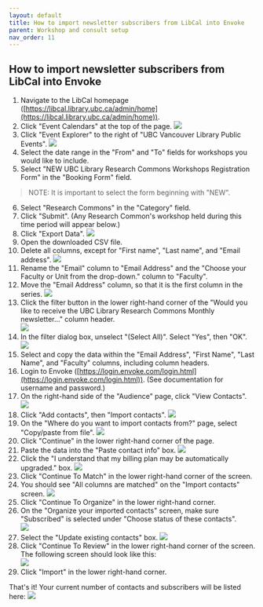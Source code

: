 ```yaml
---
layout: default
title: How to import newsletter subscribers from LibCal into Envoke
parent: Workshop and consult setup
nav_order: 11
---
```

## How to import newsletter subscribers from LibCal into Envoke
1. Navigate to the LibCal homepage ([https://libcal.library.ubc.ca/admin/home](https://libcal.library.ubc.ca/admin/home)).
2. Click "Event Calendars" at the top of the page.
![](../assets/images/event_calendars.png)
3. Click "Event Explorer" to the right of "UBC Vancouver Library Public Events".
![](../assets/images/event_explorer.png)
4. Select the date range in the "From" and "To" fields for workshops you would like to include.
5. Select "NEW UBC Library Research Commons Workshops Registration Form" in the "Booking Form" field.
  > NOTE: It is important to select the form beginning with "NEW".
6. Select "Research Commons" in the "Category" field.
7. Click "Submit". (Any Research Common's workshop held during this time period will appear below.)
8. Click "Export Data".
![](../assets/images/event_explorer_fields.png)
9. Open the downloaded CSV file.
10. Delete all columns, except for "First name", "Last name", and "Email address".
![](../assets/images/five_columns.png)
11. Rename the "Email" column to "Email Address" and the "Choose your Faculty or Unit from the drop-down." column to "Faculty".
12. Move the "Email Address" column, so that it is the first column in the series.
![](../assets/images/five_columns_revised.png)
13. Click the filter button in the lower right-hand corner of the "Would you like to receive the UBC Library Research Commons Monthly newsletter..." column header.    
![](../assets/images/filter_button.png)
14. In the filter dialog box, unselect "(Select All)". Select "Yes", then "OK".    
![](../assets/images/filter_popup.png)
15. Select and copy the data within the "Email Address", "First Name", "Last Name", and "Faculty" columns, including column headers.
16. Login to Envoke ([https://login.envoke.com/login.html](https://login.envoke.com/login.html)). (See documentation for username and password.)
17. On the right-hand side of the "Audience" page, click "View Contacts".
![](../assets/view_contacts.png)
18. Click "Add contacts", then "Import contacts".
![](../assets/add_import_contacts.png)
19. On the "Where do you want to import contacts from?" page, select "Copy/paste from file".
![](../assets/copy_paste_file.png)
20. Click "Continue" in the lower right-hand corner of the page.
21. Paste the data into the "Paste contact info" box.
![](../assets/paste_excel.png)
22. Click the "I understand that my billing plan may be automatically upgraded." box.
![](../assets/billing_plan.png)
23. Click "Continue To Match" in the lower right-hand corner of the screen.
24. You should see "All columns are matched" on the "Import contacts" screen.
![](../assets/all_columns_matched.png)
25. Click "Continue To Organize" in the lower right-hand corner.
26. On the "Organize your imported contacts" screen, make sure "Subscribed" is selected under "Choose status of these contacts".  
![](../assets/subscribed.png)
27. Select the "Update existing contacts" box.
![](../assets/update_existing_contacts.png)
28. Click "Continue To Review" in the lower right-hand corner of the screen. The following screen should look like this:    
![](../assets/review_page.png)
29. Click "Import" in the lower right-hand corner.

That's it! Your current number of contacts and subscribers will be listed here:
![](../assets/images/subscription_number.png)
